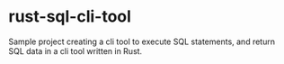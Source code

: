 # rust-sql-cli-tool
Sample project creating a cli tool to execute SQL statements, and return SQL data in a cli tool written in Rust.
